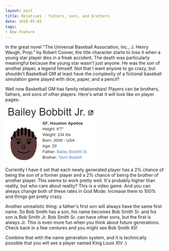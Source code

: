 ```yaml
---
layout: post
title: Relatives - fathers, sons, and brothers
date: 2018-05-03
tags:
- New Feature
---
```


In the great novel "The Universal Baseball Association, Inc., J. Henry Waugh, Prop." by Robert Coover, the title character starts to lose it when a young star player dies in a freak accident. The death was particularly meaningful because the young star wasn't just anyone. He was the son of another player, a legend himself. Not that I want anyone to go crazy, but shouldn't Basketball GM at least have the complexity of a fictional baseball simulation game played with dice, paper, and a pencil?

Well now Basketball GM has family relationships! Players can be brothers, fathers, and sons of other players. Here's what it will look like on player pages:

<!--more-->

<img src="/files/relatives.png" width="287" height="174" alt="Player info box, including relatives">

Currently I have it set that each newly generated player has a 2% chance of being the son of a former player and a 2% chance of being the brother of another player. This seems to work pretty well. It's probably higher than reality, but who care about reality? This is a video game. And you can always change both of these rates in God Mode. Increase them to 100% and things get pretty crazy.

Another unrealistic thing: a father's first son will always have the same first name. So Bob Smith has a son, his name becomes Bob Smith Sr. and his son is Bob Smith Jr. Bob Smith Sr. can have other sons, but the first is always Jr. This is even more fun when you think about future generations. Check back in a few centures and you might see Bob Smith XII!

Combine that with the name generation system, and it is technically possible that you will see a player named King Louis XIV :)
